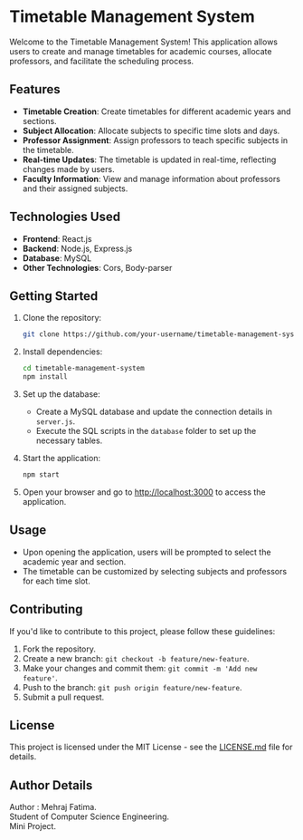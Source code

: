 # Timetable Management System

Welcome to the Timetable Management System! This application allows users to create and manage timetables for academic courses, allocate professors, and facilitate the scheduling process.

## Features

- **Timetable Creation**: Create timetables for different academic years and sections.
- **Subject Allocation**: Allocate subjects to specific time slots and days.
- **Professor Assignment**: Assign professors to teach specific subjects in the timetable.
- **Real-time Updates**: The timetable is updated in real-time, reflecting changes made by users.
- **Faculty Information**: View and manage information about professors and their assigned subjects.

## Technologies Used

- **Frontend**: React.js
- **Backend**: Node.js, Express.js
- **Database**: MySQL
- **Other Technologies**: Cors, Body-parser

## Getting Started

1. Clone the repository:

    ```bash
    git clone https://github.com/your-username/timetable-management-system.git
    ```

2. Install dependencies:

    ```bash
    cd timetable-management-system
    npm install
    ```

3. Set up the database:

    - Create a MySQL database and update the connection details in `server.js`.
    - Execute the SQL scripts in the `database` folder to set up the necessary tables.

4. Start the application:

    ```bash
    npm start
    ```

5. Open your browser and go to [http://localhost:3000](http://localhost:3000) to access the application.

## Usage

- Upon opening the application, users will be prompted to select the academic year and section.
- The timetable can be customized by selecting subjects and professors for each time slot.

## Contributing

If you'd like to contribute to this project, please follow these guidelines:

1. Fork the repository.
2. Create a new branch: `git checkout -b feature/new-feature`.
3. Make your changes and commit them: `git commit -m 'Add new feature'`.
4. Push to the branch: `git push origin feature/new-feature`.
5. Submit a pull request.

## License

This project is licensed under the MIT License - see the [LICENSE.md](LICENSE.md) file for details.
## Author Details
Author : Mehraj Fatima.
<br>
Student of Computer Science Engineering.
<br>
Mini Project.